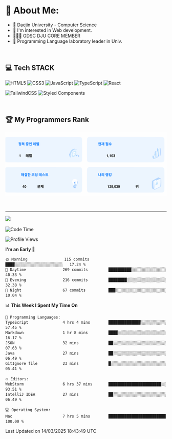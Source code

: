 # 💫 About Me:

<ul>
 <li> 🏫 Daejin University - Computer Science </li>
 <li> 👀 I'm interested in Web development.</li>
 <li> 🧑🏻‍💻 GDSC DJU CORE MEMBER </li>
 <li> 🧪 Programming Language laboratory leader in Univ. </li>
</ul>


<br>




## 💻 Tech STACK


![HTML5](https://img.shields.io/badge/html5-%23E34F26.svg?style=for-the-badge&logo=html5&logoColor=white)
![CSS3](https://img.shields.io/badge/css3-%231572B6.svg?style=for-the-badge&logo=css3&logoColor=white)
![JavaScript](https://img.shields.io/badge/javascript-%23323330.svg?style=for-the-badge&logo=javascript&logoColor=%23F7DF1E)
![TypeScript](https://img.shields.io/badge/typescript-%23007ACC.svg?style=for-the-badge&logo=typescript&logoColor=white)
![React](https://img.shields.io/badge/react-%2320232a.svg?style=for-the-badge&logo=react&logoColor=%2361DAFB)

![TailwindCSS](https://img.shields.io/badge/tailwindcss-%2338B2AC.svg?style=for-the-badge&logo=tailwind-css&logoColor=white)
![Styled Components](https://img.shields.io/badge/styled--components-DB7093?style=for-the-badge&logo=styled-components&logoColor=white)

<br/>



## 🏆 My Programmers Rank

![Programmers Rank](https://raw.githubusercontent.com/Jieunsse/github-programmers-rank/master/lib/result.svg)




<br/>


---

[![](https://visitcount.itsvg.in/api?id=Jayden&label=Profile%20Views&color=3&icon=7&pretty=true)](https://visitcount.itsvg.in)


<!-- Proudly created with GPRM ( https://gprm.itsvg.in ) -->


<!--START_SECTION:waka-->
![Code Time](http://img.shields.io/badge/Code%20Time-622%20hrs%205%20mins-blue)

![Profile Views](http://img.shields.io/badge/Profile%20Views-10-blue)

**I'm an Early 🐤** 

```text
🌞 Morning                115 commits         ████░░░░░░░░░░░░░░░░░░░░░   17.24 % 
🌆 Daytime                269 commits         ██████████░░░░░░░░░░░░░░░   40.33 % 
🌃 Evening                216 commits         ████████░░░░░░░░░░░░░░░░░   32.38 % 
🌙 Night                  67 commits          ███░░░░░░░░░░░░░░░░░░░░░░   10.04 % 
```


📊 **This Week I Spent My Time On** 

```text
💬 Programming Languages: 
TypeScript               4 hrs 4 mins        ██████████████░░░░░░░░░░░   57.45 % 
Markdown                 1 hr 8 mins         ████░░░░░░░░░░░░░░░░░░░░░   16.17 % 
JSON                     32 mins             ██░░░░░░░░░░░░░░░░░░░░░░░   07.63 % 
Java                     27 mins             ██░░░░░░░░░░░░░░░░░░░░░░░   06.49 % 
GitIgnore file           23 mins             █░░░░░░░░░░░░░░░░░░░░░░░░   05.41 % 

🔥 Editors: 
WebStorm                 6 hrs 37 mins       ███████████████████████░░   93.51 % 
IntelliJ IDEA            27 mins             ██░░░░░░░░░░░░░░░░░░░░░░░   06.49 % 

💻 Operating System: 
Mac                      7 hrs 5 mins        █████████████████████████   100.00 % 
```


 Last Updated on 14/03/2025 18:43:49 UTC
<!--END_SECTION:waka-->
